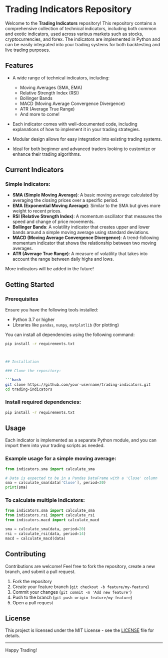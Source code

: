 # Trading Indicators Repository

Welcome to the **Trading Indicators** repository! This repository contains a comprehensive collection of technical indicators, including both common and exotic indicators, used across various markets such as stocks, cryptocurrencies, and forex. The indicators are implemented in Python and can be easily integrated into your trading systems for both backtesting and live trading purposes.

## Features

- A wide range of technical indicators, including:
  - Moving Averages (SMA, EMA)
  - Relative Strength Index (RSI)
  - Bollinger Bands
  - MACD (Moving Average Convergence Divergence)
  - ATR (Average True Range)
  - And more to come!
  
- Each indicator comes with well-documented code, including explanations of how to implement it in your trading strategies.
- Modular design allows for easy integration into existing trading systems.
- Ideal for both beginner and advanced traders looking to customize or enhance their trading algorithms.

## Current Indicators

### Simple Indicators:
- **SMA (Simple Moving Average)**: A basic moving average calculated by averaging the closing prices over a specific period.
- **EMA (Exponential Moving Average)**: Similar to the SMA but gives more weight to recent prices.
- **RSI (Relative Strength Index)**: A momentum oscillator that measures the speed and change of price movements.
- **Bollinger Bands**: A volatility indicator that creates upper and lower bands around a simple moving average using standard deviations.
- **MACD (Moving Average Convergence Divergence)**: A trend-following momentum indicator that shows the relationship between two moving averages.
- **ATR (Average True Range)**: A measure of volatility that takes into account the range between daily highs and lows.

More indicators will be added in the future!

## Getting Started

### Prerequisites

Ensure you have the following tools installed:

- Python 3.7 or higher
- Libraries like `pandas`, `numpy`, `matplotlib` (for plotting)

You can install all dependencies using the following command:

```bash
pip install -r requirements.txt



## Installation

### Clone the repository:

```bash
git clone https://github.com/your-username/trading-indicators.git
cd trading-indicators
```

### Install required dependencies:

```bash
pip install -r requirements.txt
```

## Usage

Each indicator is implemented as a separate Python module, and you can import them into your trading scripts as needed.

### Example usage for a simple moving average:

```python
from indicators.sma import calculate_sma

# Data is expected to be in a Pandas DataFrame with a 'Close' column
sma = calculate_sma(data['Close'], period=20)
print(sma)
```

### To calculate multiple indicators:

```python
from indicators.sma import calculate_sma
from indicators.rsi import calculate_rsi
from indicators.macd import calculate_macd

sma = calculate_sma(data, period=20)
rsi = calculate_rsi(data, period=14)
macd = calculate_macd(data)
```

## Contributing

Contributions are welcome! Feel free to fork the repository, create a new branch, and submit a pull request.

1. Fork the repository
2. Create your feature branch (`git checkout -b feature/my-feature`)
3. Commit your changes (`git commit -m 'Add new feature'`)
4. Push to the branch (`git push origin feature/my-feature`)
5. Open a pull request

## License

This project is licensed under the MIT License - see the [LICENSE](LICENSE) file for details.

---

Happy Trading!
